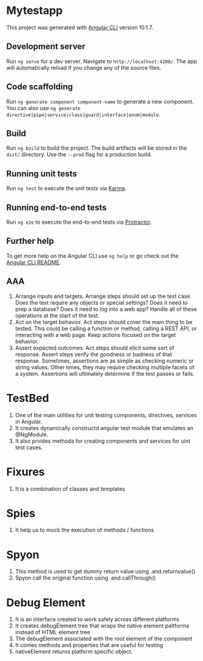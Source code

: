 # Mytestapp

This project was generated with [Angular CLI](https://github.com/angular/angular-cli) version 10.1.7.

## Development server

Run `ng serve` for a dev server. Navigate to `http://localhost:4200/`. The app will automatically reload if you change any of the source files.

## Code scaffolding

Run `ng generate component component-name` to generate a new component. You can also use `ng generate directive|pipe|service|class|guard|interface|enum|module`.

## Build

Run `ng build` to build the project. The build artifacts will be stored in the `dist/` directory. Use the `--prod` flag for a production build.

## Running unit tests

Run `ng test` to execute the unit tests via [Karma](https://karma-runner.github.io).

## Running end-to-end tests

Run `ng e2e` to execute the end-to-end tests via [Protractor](http://www.protractortest.org/).

## Further help

To get more help on the Angular CLI use `ng help` or go check out the [Angular CLI README](https://github.com/angular/angular-cli/blob/master/README.md).

## AAA 
1. Arrange inputs and targets. Arrange steps should set up the test case. Does the test require any objects or special settings? Does it need to prep a database? Does it need to log into a web app? Handle all of these operations at the start of the test.
2. Act on the target behavior. Act steps should cover the main thing to be tested. This could be calling a function or method, calling a REST API, or interacting with a web page. Keep actions focused on the target behavior.
3. Assert expected outcomes. Act steps should elicit some sort of response. Assert steps verify the goodness or badness of that response. Sometimes, assertions are as simple as checking numeric or string values. Other times, they may require checking multiple facets of a system. Assertions will ultimately determine if the test passes or fails.

# TestBed
1. One of the main utilities for unit testing components, directives, services in Angular.
2. It creates dynamically constructd angular test module that emulates an @NgModule.
3. It also prvides methods for creating components and services for uint test cases.

# Fixures
1. It is a combination of classes and templates

# Spies
1. It help us to mock the execution of methods / functions

# Spyon 
1. This method is used to get dummy return value using .and.returnvalue()
2. Spyon call the original function using .and.callThrough()

# Debug Element
1. It is an interface created to work safely across different platforms
2. It creates debugElement tree that wraps the native element paltforms instead of HTML element tree
3. The debugElement associated with the root element of the component
4. It comes methods and properties that are useful for testing
5. nativeElement returns platform specific object.



